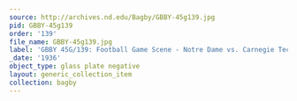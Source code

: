 ```yaml
---
source: http://archives.nd.edu/Bagby/GBBY-45g139.jpg
pid: GBBY-45g139
order: '139'
file_name: GBBY-45g139.jpg
label: 'GBBY 45G/139: Football Game Scene - Notre Dame vs. Carnegie Tech - 1936'
_date: '1936'
object_type: glass plate negative
layout: generic_collection_item
collection: bagby
---
```

